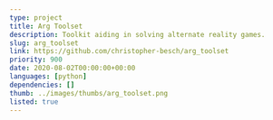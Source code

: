 ```yaml
---
type: project
title: Arg Toolset
description: Toolkit aiding in solving alternate reality games.
slug: arg_toolset
link: https://github.com/christopher-besch/arg_toolset
priority: 900
date: 2020-08-02T00:00:00+00:00
languages: [python]
dependencies: []
thumb: ../images/thumbs/arg_toolset.png
listed: true
---
```


